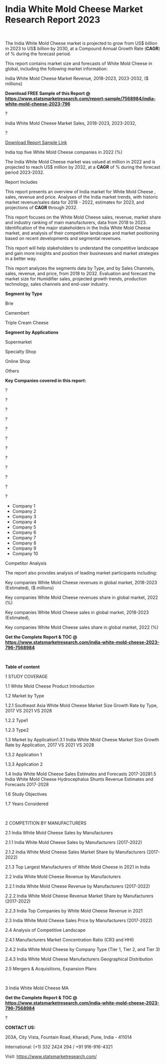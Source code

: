 <h1>India White Mold Cheese Market Research Report 2023</h1><br/><p>The India White Mold Cheese market is projected to grow from US$ billion in 2023 to US$ billion by 2030, at a Compound Annual Growth Rate (<strong>CAGR</strong>) of % during the forecast period.</p>
 
 
 
 <p>This report contains market size and forecasts of White Mold Cheese in global, including the following market information:</p>
 
 
 
 <p>India White Mold Cheese Market Revenue, 2018-2023, 2023-2032, ($ millions)</p>
 
 
 
 <div><b>Download FREE Sample of this Report @ <a href="https://www.statsmarketresearch.com/download-free-sample/7568984/india-white-mold-cheese-2023-796">https://www.statsmarketresearch.com/report-sample/7568984/india-white-mold-cheese-2023-796</a></b></div>
 
 
 
 <p>? </p>
 
 
 
 <p>India White Mold Cheese Market Sales, 2018-2023, 2023-2032,</p>
 
 
 
 <p>? </p>
 
 
 
 <p><a href="https://www.statsmarketresearch.com/download-free-sample/7568984/india-white-mold-cheese-2023-796">Download Report Sample Link</a></p>
 
 
 
 <p>India top five White Mold Cheese companies in 2022 (%)</p>
 
 
 
 <p>The India White Mold Cheese market was valued at million in 2022 and is projected to reach US$ million by 2032, at a <strong>CAGR</strong> of % during the forecast period 2023-2032.</p>
 
 
 
 <p>Report Includes</p>
 
 
 
 <p>This report presents an overview of India market for White Mold Cheese , sales, revenue and price. Analyses of the India market trends, with historic market revenue/sales data for 2018 - 2022, estimates for 2023, and projections of <strong>CAGR</strong> through 2032.</p>
 
 
 
 <p>This report focuses on the White Mold Cheese sales, revenue, market share and industry ranking of main manufacturers, data from 2018 to 2023. Identification of the major stakeholders in the India White Mold Cheese market, and analysis of their competitive landscape and market positioning based on recent developments and segmental revenues.</p>
 
 
 
 <p>This report will help stakeholders to understand the competitive landscape and gain more insights and position their businesses and market strategies in a better way.</p>
 
 
 
 <p>This report analyzes the segments data by Type, and by Sales Channels, sales, revenue, and price, from 2018 to 2032. Evaluation and forecast the market size for Humidifier sales, projected growth trends, production technology, sales channels and end-user industry.</p>
 
 
 
 <p><strong>Segment by Type</strong></p>
 
 
 
 <p>Brie</p>
 
 
 
 <p>Camembert</p>
 
 
 
 <p>Triple Cream Cheese</p>
 
 
 
 <p><strong>Segment <strong><strong>by Applications</strong></strong></strong></p>
 
 
 
 <p>Supermarket</p>
 
 
 
 <p>Specialty Shop</p>
 
 
 
 <p>Online Shop</p>
 
 
 
 <p>Others</p>
 
 
 
 <p><strong>Key Companies covered in this report:</strong></p>
 
 
 
 <p>? </p>
 
 
 
 <p>? </p>
 
 
 
 <p>? </p>
 
 
 
 <p>? </p>
 
 
 
 <p>? </p>
 
 
 
 <p>? </p>
 
 
 
 <p>? </p>
 
 
 
 <p>? </p>
 
 
 
 <p>? </p>
 
 
 
 <p>? </p>
 
 
 
 <p>? </p>
 
 
 
 <p>? </p>
 
 
 
 <ul>
 
 <li>Company 1</li>
 
 <li>Company 2</li>
 
 <li>Company 3</li>
 
 <li>Company 4</li>
 
 <li>Company 5</li>
 
 <li>Company 6</li>
 
 <li>Company 7</li>
 
 <li>Company 8</li>
 
 <li>Company 9</li>
 
 <li>Company 10</li>
 
 </ul>
 
 
 
 <p>Competitor Analysis</p>
 
 
 
 <p>The report also provides analysis of leading market participants including:</p>
 
 
 
 <p>Key companies White Mold Cheese revenues in global market, 2018-2023 (Estimated), ($ millions)</p>
 
 
 
 <p>Key companies White Mold Cheese revenues share in global market, 2022 (%)</p>
 
 
 
 <p>Key companies White Mold Cheese sales in global market, 2018-2023 (Estimated),</p>
 
 
 
 <p>Key companies White Mold Cheese sales share in global market, 2022 (%)</p>
 
 
 
 <div><b>Get the Complete Report & TOC @ <a href="https://www.statsmarketresearch.com/india-white-mold-cheese-2023-796-7568984">https://www.statsmarketresearch.com/india-white-mold-cheese-2023-796-7568984</a></b></div>
 
 
 
 <p><br />
 
 <b>Table of content</b></p>
 
 
 
 <p>1 STUDY COVERAGE<br />
 
 1.1 White Mold Cheese Product Introduction<br />
 
 1.2 Market by Type<br />
 
 1.2.1 Southeast Asia White Mold Cheese Market Size Growth Rate by Type, 2017 VS 2021 VS 2028<br />
 
 1.2.2 Type1<br />
 
 1.2.3 Type2<br />
 
 1.3 Market by Application1.3.1 India White Mold Cheese Market Size Growth Rate by Application, 2017 VS 2021 VS 2028<br />
 
 1.3.2 Application 1<br />
 
 1.3.3 Application 2<br />
 
 1.4 India White Mold Cheese Sales Estimates and Forecasts 2017-20281.5 India White Mold Cheese Hydrocephalus Shunts Revenue Estimates and Forecasts 2017-2028<br />
 
 1.6 Study Objectives<br />
 
 1.7 Years Considered<br />
 
 <br />
 
 2 COMPETITION BY MANUFACTURERS<br />
 
 2.1 India White Mold Cheese Sales by Manufacturers<br />
 
 2.1.1 India White Mold Cheese Sales by Manufacturers (2017-2022)<br />
 
 2.1.2 India White Mold Cheese Sales Market Share by Manufacturers (2017-2022)<br />
 
 2.1.3 Top Largest Manufacturers of White Mold Cheese in 2021 in India<br />
 
 2.2 India White Mold Cheese Revenue by Manufacturers<br />
 
 2.2.1 India White Mold Cheese Revenue by Manufacturers (2017-2022)<br />
 
 2.2.2 India White Mold Cheese Revenue Market Share by Manufacturers (2017-2022)<br />
 
 2.2.3 India Top Companies by White Mold Cheese Revenue in 2021<br />
 
 2.3 India White Mold Cheese Sales Price by Manufacturers (2017-2022)<br />
 
 2.4 Analysis of Competitive Landscape<br />
 
 2.4.1 Manufacturers Market Concentration Ratio (CR3 and HHI)<br />
 
 2.4.2 India White Mold Cheese by Company Type (Tier 1, Tier 2, and Tier 3)<br />
 
 2.4.3 India White Mold Cheese Manufacturers Geographical Distribution<br />
 
 2.5 Mergers & Acquisitions, Expansion Plans<br />
 
 <br />
 
 3 India White Mold Cheese MA</p>
 
 
 
 <div><b>Get the Complete Report & TOC @ <a href="https://www.statsmarketresearch.com/india-white-mold-cheese-2023-796-7568984">https://www.statsmarketresearch.com/india-white-mold-cheese-2023-796-7568984</a></b></div>
 
 
 
 <p>? </p>
 
 
 
 <p><b>CONTACT US:</b><br />
 
 203A, City Vista, Fountain Road, Kharadi, Pune, India - 411014<br />
 
 International: (+1) 332 2424 294 / +91 916-916-4321<br />
 
 Visit: <a href="https://www.statsmarketresearch.com/">https://www.statsmarketresearch.com/</a></p>